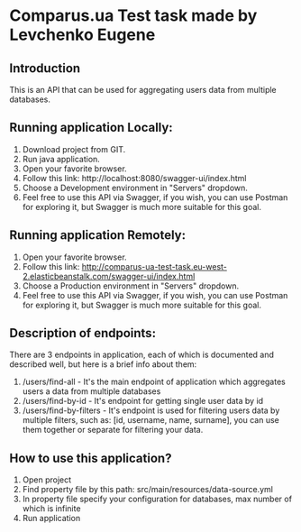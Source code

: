 Comparus.ua Test task made by Levchenko Eugene 
=

Introduction
-
This is an API that can be used for aggregating users data from multiple databases.

Running application Locally:
-
1. Download project from GIT.
2. Run java application.
3. Open your favorite browser.
4. Follow this link: http://localhost:8080/swagger-ui/index.html
5. Choose a Development environment in "Servers" dropdown.
6. Feel free to use this API via Swagger, if you wish, you can use Postman for exploring it, but Swagger is much more suitable for this goal.

Running application Remotely:
-
1. Open your favorite browser.
2. Follow this link: http://comparus-ua-test-task.eu-west-2.elasticbeanstalk.com/swagger-ui/index.html
3. Choose a Production environment in "Servers" dropdown.
4. Feel free to use this API via Swagger, if you wish, you can use Postman for exploring it, but Swagger is much more suitable for this goal.

Description of endpoints:
-

There are 3 endpoints in application, each of which is documented and described well, but here is a brief info about them:

1. /users/find-all - It's the main endpoint of application which aggregates users a data from multiple databases
2. /users/find-by-id - It's endpoint for getting single user data by id
3. /users/find-by-filters - It's endpoint is used for filtering users data by multiple filters,
such as: [id, username, name, surname], you can use them together or separate for filtering your data.

How to use this application?
-
1. Open project
2. Find property file by this path: src/main/resources/data-source.yml
3. In property file specify your configuration for databases, max number of which is infinite
4. Run application